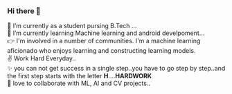 ### Hi there 👋
🔭 I’m currently as a student pursing B.Tech ...<br>
🌱 I’m currently learning Machine learning and android develpoment...<br>
👉 I'm involved in a number of communities. I'm a machine learning aficionado who enjoys learning and constructing learning models.<br>
✌  Work Hard Everyday..<br>
✨ you can not get success in a single step..you have to go step by step..and the first step starts with the letter **H**....**HARDWORK**<br>
🎉 love to collaborate with ML, AI and CV projects..

<!--
**vidhi-sareen/vidhi-sareen** is a ✨ _special_ ✨ repository because its `README.md` (this file) appears on your GitHub profile.

Here are some ideas to get you started:

- 🔭 I’m currently working on ...
- 🌱 I’m currently learning ...
- 👯 I’m looking to collaborate on ...
- 🤔 I’m looking for help with ...
- 💬 Ask me about ...
- 📫 How to reach me: ...
- 😄 Pronouns: ...
- ⚡ Fun fact: ...
-->
